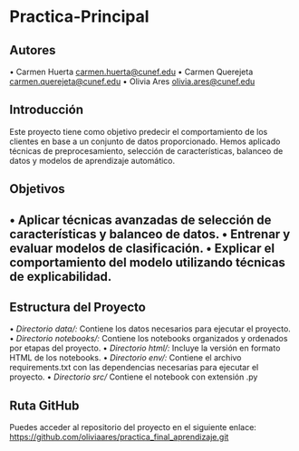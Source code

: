 # Practica-Principal
## Autores
•⁠  ⁠Carmen Huerta carmen.huerta@cunef.edu
•⁠  ⁠Carmen Querejeta carmen.querejeta@cunef.edu
•⁠  ⁠Olivia Ares olivia.ares@cunef.edu
  
## Introducción
Este proyecto tiene como objetivo predecir el comportamiento de los clientes en base a un conjunto de datos proporcionado. Hemos aplicado técnicas de preprocesamiento, selección de características, balanceo de datos y modelos de aprendizaje automático.

## Objetivos
•⁠  ⁠Aplicar técnicas avanzadas de selección de características y balanceo de datos.
•⁠  ⁠Entrenar y evaluar modelos de clasificación.
•⁠  ⁠Explicar el comportamiento del modelo utilizando técnicas de explicabilidad.
- 
## Estructura del Proyecto
•⁠  ⁠*Directorio data/:* Contiene los datos necesarios para ejecutar el proyecto. 
•⁠  ⁠*Directorio notebooks/:* Contiene los notebooks organizados y ordenados por etapas del proyecto.
•⁠  ⁠*Directorio html/:* Incluye la versión en formato HTML de los notebooks.
•⁠  ⁠*Directorio env/:* Contiene el archivo requirements.txt con las dependencias necesarias para ejecutar el proyecto.
•⁠  ⁠*Directorio src/* Contiene el notebook con extensión .py

## Ruta GitHub
Puedes acceder al repositorio del proyecto en el siguiente enlace: https://github.com/oliviaares/practica_final_aprendizaje.git
